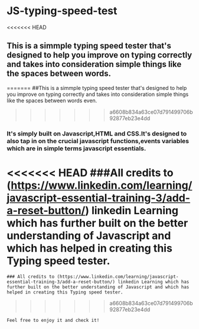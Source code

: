 # JS-typing-speed-test
<<<<<<< HEAD
   ## This is a simmple typing speed tester that's designed to help you improve on typing correctly and takes into consideration simple things like the spaces between words.
=======
    ##This is a simmple typing speed tester that's designed to help you improve on typing correctly and takes into consideration simple things like the spaces between words even.
>>>>>>> a6608b834a63ce07d791499706b92877eb23e4dd

   ### It's simply built on Javascript,HTML and CSS.It's designed to also tap in on the crucial javascript functions,events variables which are in simple terms javascript essentials.

<<<<<<< HEAD
    ###All credits to (https://www.linkedin.com/learning/javascript-essential-training-3/add-a-reset-button/) linkedin Learning which has further built on the better understanding of Javascript and which has helped in creating this Typing speed tester.
=======
    ### All credits to (https://www.linkedin.com/learning/javascript-essential-training-3/add-a-reset-button/) linkedin Learning which has further built on the better understanding of Javascript and which has helped in creating this Typing speed tester.
>>>>>>> a6608b834a63ce07d791499706b92877eb23e4dd

    Feel free to enjoy it and check it!


